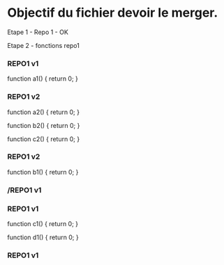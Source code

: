 # Objectif du fichier devoir le merger.

Etape 1 - Repo 1 - OK

Etape 2 - fonctions repo1 
### REPO1 v1
function a1() {
	return 0;
}

### REPO1 v2
function a2() {
	return 0;
}


function b2() {
	return 0;
}

function c2() {
	return 0;
}
### REPO1 v2

function b1() {
	return 0;
}
### /REPO1 v1



### REPO1 v1
function c1() {
	return 0;
}

function d1() {
	return 0;
}
### REPO1 v1
